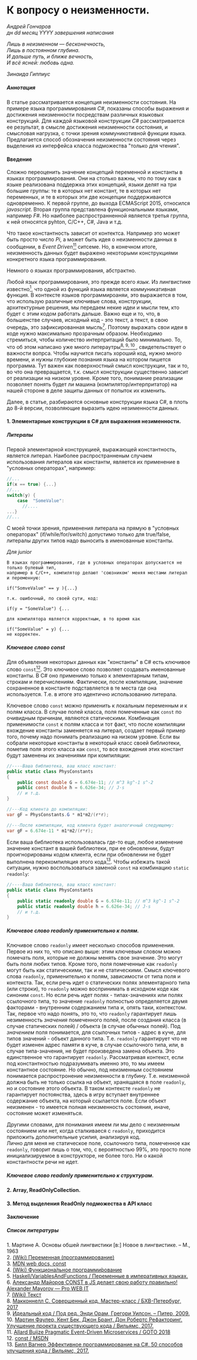 # К вопросу о неизменности.
*Андрей Гончаров*  
*дн dd месяц YYYY завершения написания*    

*Лишь в неизменном — бесконечность,*  
*Лишь в постоянном глубина.*  
*И дальше путь, и ближе вечность,*  
*И всё ясней: любовь одна.*  

*Зинаида Гиппиус*


##### Аннотация
В статье рассматривается концепция неизменности состояния. На примере языка программирования *C#*, показаны способы выражения и достижения неизменности посредствам различных языковых конструкций. Для каждой языковой конструкции *C#* рассматривается ее результат, в смысле достижения неизменности состояния, и смысловая нагрузка, с точки зрения коммуникотивной функции языка. Предлагается способ обозначения неизменности состояния через выделения из интерфейса класса подможества "только для чтения".    

#### Введение

Сложно переоценить значение концепций переменной и константы в языках программирования. Они на столько важны, что по тому как в языке реализована поддержка этих концепций, языки делят на три большие группы: те в которых нет констант, те в которых нет переменных, и те в которых эти две концепции поддерживаются одновременно. К первой группе, до выхода ECMAScript 2015, относился *javascript*. Вторая группа представлена функциональными языками, например *F#*. Но наиболее распространненной является третья группа, к ней относятся pyhton, C/C++, C#, Java и т.д.

Что такое константность зависит от контектса. Например это может быть просто число *Pi*, а может быть идея о неизменности данных в сообщении, в *Event Driven*[<sup>11</sup>](#11) ситсеме. Но, в конечном итоге, неизменность данных будет выражено некоторыми конструкциями конкретного языка программирования. 

Немного о языках программирования, абстрактно.  

Любой язык программирования, это прежде всего *язык*. Из лингвистике известно[<sup>1</sup>](#1), что одной из функций языка является коммуникативная функция. В контексте языков программироаняи, это выражается в том, что использую различные ключивые слова, конструкции, архитектурные решения, мы передаем некие идеи и мысли тем, кто будет с этим кодом работать дальше. Важно еще и то, что, в большенстве случаев, исходный код - это текст, а текст, в свою очередь, это зафиксированная мысль[<sup>7</sup>](#7). Поэтому выражать свои идеи в коде нужно максимально прозрачным образом. Необходимо стремиться, чтобы количество интерпритаций было минимально. То, что об этом написано уже много литераутры[<sup>8, </sup>](#8)[<sup>9, </sup>](#9)[<sup>10 </sup>](#10), свидетельствует о важности вопрса. Чтобы научится писать хороший код, нужно много времени, и нужны глубокие познания языка на котором пишется программа. Тут важен как поверхностный смысл конструкции, так и то, во что она превращается, т.к. смысл конструкции существенно зависит от реализации на низком уровне. Кроме того, понимание реализации позволяет понять будет ли машина (компилятор/интерпритатор) на нашей стороне в деле защиты данных от попыток их изменить.

Далее, в статье, разбираются основные конструкции языка C#, в плоть до 8-й версии, позволяющие выразить идею незименности данных.  

#### 1. Элементарные конструкции в C# для выражения незименности.
##### Литералы
Первой элементарной конструкцией, выражающей константность, является литерал. Наиболее распространненым случаем использования литералов как константм, является их применение в "условных операторах", например:
```C#
//...
if(x == true) {...}
//...
switch(y) {
    case  "SomeValue":
      //....
...}
//...
```
С моей точки зрения, применения литерала на прямую в "условных операторах" (if/while/for/switch) допустимо только для true/false, литералы других типов надо выносить в именованные константы.   

*Для junior*
```
В языках программирования, где в условных операторах допускается не только булевый тип, 
например в С/С++, компилятор делают 'союзником' меняя местами литерал и переменную:

if("SomveValue" == y ){...}

т.к. ошибочный, по своей сути, код:

if(y = "SomeValue") {...

для компилятора является корректным, в то время как

if("SomeValue" = y) {...
не корректен.
```
##### Ключевое слово const
Для объявления некоторых данных как "константы" в C# есть ключивое слово `const`[<sup>12</sup>](#12).
Это ключивое слово позволяет создавать именованные константы. В С# оно применимо только к элементарным типам, строкам и перечислениям. Фактически, после компиляции, значение сохраненное в константе подставляется в те места где она используется. Т.е. в итоге это идентично использованию литерала.

Ключевое слово `const` можно применить к локальным переменным и к полям класса. В случае полей класса, поля помеченные как `const` по очивидным причинам, являются статическими.
Комбинация применимости `const` к полям класса и тот факт, что после компиляции вхождение константы заменяется на литерал, создает первый пример того, почему надо понимать реализацию на низком уровне. Если вы собрали некоторые константы в некоторый класс своей библиотеки, пометив поля этого класса как `const`, то все вхождения этих констант будут заменены их значениями при компиляции:   
```C#
//----Ваша библиотека, ваш класс констант:
public static class PhysConstants
{ 
    public const double G = 6.674e-11; // m^3 kg^-1 s^-2
    public const double h = 6.626e-34; // J·s
    // и т.д.
}

//---Код клиента до компиляции:
var gF = PhysConstants.G * m1*m2/(r*r);

//---После компиляции, код клиента будет аналогичный следующему:
var gF = 6.674e-11 * m1*m2/(r*r);
```

Если ваша библиотека использовалась где-то еще, любое изменение значение констант в вашей библиотеки, при ее обновлении, будут проигнорированы кодом клиента, если при обновлении не будет выполнена перекомпиляция этого кода[<sup>13</sup>](#13). Чтобы избежать такой ситуации, нужно воспользоваться заменой `const` на комбинацию `static readonly`:
```C#
//----Ваша библиотека, ваш класс констант:
public static class PhysConstants
{ 
    public static readonly double G = 6.674e-11; // m^3 kg^-1 s^-2
    public static readonly double h = 6.626e-34; // J·s
    // и т.д.
}
```

##### Ключевое слово readonly применительно к полям.
Ключивое слово `readonly` имеет несколько способов применения. 
Первое из них то, что описано выше: этим ключевым словом можно помечать поля, которые не должны менять свое значение. Это могут быть поля любих типов. Кроме того, поля помеченные как `readonly` могут быть как статическими, так и не статическими. Смысл ключевого слова `readonly`, применительно к полям, зависимости от типа поля и контекста. Так, если речь идет о статических полях элементарного типа (или строки), то `readonly` можно воспринимать в исходном коде как синоним `const`. Но если речь идет полях - типах-значениях или полях ссылочного типа, то значение `readonly` полностью определяется двумя факторами - внутренним содержанием типа и, опять таки, контекстом. Так, первое что надо понять, это то, что `readonly` гарантирует лишь незименность *значения* помеченного полей, после создания класса (в случае статических полей) / объекта (в случае обычных полей). Под *значением* поля понимается, для ссылочных типов - адрес в куче, для типов значений - объект данного типа. Т.е. `readonly` гарантирует что не будет изменен адрес памяти в куче, в случае ссылочного типа, или, в случае типа-значения, не будет произведена замена объекта. Это единственное что гарантирует `readonly`. Рассматривая контекст, если под константностью подразумивать именно это, то мы имеем константное состояние. Но обычно, под неизменным состоянием понимается распростронение неизменности в глубину. Т.е. неизменной должна быть не только ссылка на объект, хранящаяся в поле `readonly`, но и состояние этого объекта. В таком контексте `readonly` не гарантирует постоянства, здесь в игру вступает внутреннее содержание объекта, на который ссылается поле. Если объект неизменен - то имеется полная неизменность состояния, иначе, состояние может изменяться.  

Другими словами, для понимания имеем ли мы дело с неизменным состоянием или нет, когда сталкиваеся с `readonly`, приходится приложить дополнительные усилия, анализируя код.  
Лично для меня не статическое поле, ссылочного типа, помеченное как `readonly`, говорит лишь о том, что, с вероятностью 99%, это просто поле инициализируемое в конструкторе, не более того. Ни о какой константности речи не идет.

##### Ключевое слово readonly применительно к структурам.




[//]: # (литералы, const, readonly static/nonstatic, struct, Шаблон ValueObject, readonly struct, Records, ref struct - оптимизация по памяти, для структур, при возврате. ref readonly - оптимизация по памяти, для структур, при возврате. in param - оптимизация по памяти, для структур, при передаче параметра. - смысловая нагрузка.)

#### 2. Array, ReadOnlyCollection.
[//]: # (Array неверное понимание смысловой нагрузки. IReadOnlyCollection<T>, собственные Readonly - смысловая нагрузка)

#### 3. Метод выделения ReadOnly подможества в API класс
[//]: # (
const в объевлении методов в С++, 
const в объявлении переменных,
конструкция const T& - как оптимизация по памяти, с выражением неизменности.)

#### Заключение
[//]: # (О важности и значимости конструкция указывающих на постоянство.)

##### Список литературы
<a class='anchor' id='1'>1</a>. Мартине А. Основы обшей лингвистики \[в:\] Новое в лингвистике. – М., 1963  
<a class='anchor' id='2'>2</a>. <a href="https://ru.wikipedia.org/wiki/%D0%9F%D0%B5%D1%80%D0%B5%D0%BC%D0%B5%D0%BD%D0%BD%D0%B0%D1%8F_(%D0%BF%D1%80%D0%BE%D0%B3%D1%80%D0%B0%D0%BC%D0%BC%D0%B8%D1%80%D0%BE%D0%B2%D0%B0%D0%BD%D0%B8%D0%B5)">(Wiki) Переменная (программирование)</a>  
<a class='anchor' id='3'>3</a>. <a href="https://developer.mozilla.org/ru/docs/Web/JavaScript/Reference/Statements/const">MDN web docs, const</a>  
<a class='anchor' id='4'>4</a>. <a href="https://ru.wikipedia.org/wiki/%D0%A4%D1%83%D0%BD%D0%BA%D1%86%D0%B8%D0%BE%D0%BD%D0%B0%D0%BB%D1%8C%D0%BD%D0%BE%D0%B5_%D0%BF%D1%80%D0%BE%D0%B3%D1%80%D0%B0%D0%BC%D0%BC%D0%B8%D1%80%D0%BE%D0%B2%D0%B0%D0%BD%D0%B8%D0%B5">(Wiki) Функциона́льное программи́рование</a>  
<a class='anchor' id='5'>5</a>. <a href="https://ru.wikibooks.org/wiki/Haskell/VariablesAndFunctions#%D0%9F%D0%B5%D1%80%D0%B5%D0%BC%D0%B5%D0%BD%D0%BD%D1%8B%D0%B5_%D0%B2_%D0%B8%D0%BC%D0%BF%D0%B5%D1%80%D0%B0%D1%82%D0%B8%D0%B2%D0%BD%D1%8B%D1%85_%D1%8F%D0%B7%D1%8B%D0%BA%D0%B0%D1%85">Haskell/VariablesAndFunctions / Переменные в императивных языках.</a>  
<a class='anchor' id='6'>6</a>. <a href="https://medium.com/@frontman/const-%D0%B2-js-%D0%B4%D0%B5%D0%BB%D0%B0%D0%B5%D1%82-%D1%81%D0%B2%D0%BE%D1%8E-%D1%80%D0%B0%D0%B1%D0%BE%D1%82%D1%83-%D0%BF%D1%80%D0%B0%D0%B2%D0%B8%D0%BB%D1%8C%D0%BD%D0%BE-b346353d9cce">Александр Майоров CONST в JS делает свою работу правильно! Alexander Mayorov — Pro WEB IT</a>  
<a class='anchor' id='7'>7</a>. <a href="https://ru.wikipedia.org/wiki/Текст">(Wiki) Текст</a>  
<a class='anchor' id='8'>8</a>. <a href="https://www.ozon.ru/context/detail/id/142768363/">Макконнелл С. Совершенный код. Мастер-класс / БХВ-Петербург, 2017</a>  
<a class='anchor' id='9'>9</a>. <a href="https://www.ozon.ru/context/detail/id/4187085/">Идеальный код / Под ред. Энди Орам, Грегори Уилсон. – Питер, 2009.</a>  
<a class='anchor' id='10'>10</a>. <a href="https://www.ozon.ru/context/detail/id/4187085/">Мартин Фаулер, Кент Бек, Джон Брант, Дон Робертс Рефакторинг. Улучшение проекта существующего кода / Вильямс, 2017.</a>  
<a class='anchor' id='11'>11</a>. <a href="https://youtu.be/vSd_0zGxsIU">Allard Buijze Pragmatic Event-Driven Microservices / GOTO 2018</a>   
<a class='anchor' id='12'>12</a>. <a href="https://docs.microsoft.com/ru-ru/dotnet/csharp/language-reference/keywords/const">const / MSDN</a>   
<a class='anchor' id='13'>13</a>. <a href="https://www.ozon.ru/context/detail/id/140145915/">Билл Вагнер Эффективное программирование на C#. 50 способов улучшения кода / Вильямс, 2017.</a> 


